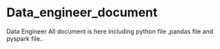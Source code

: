 # Data_engineer_document
Data Engineer All document is here
including python file ,pandas file and pyspark file..
